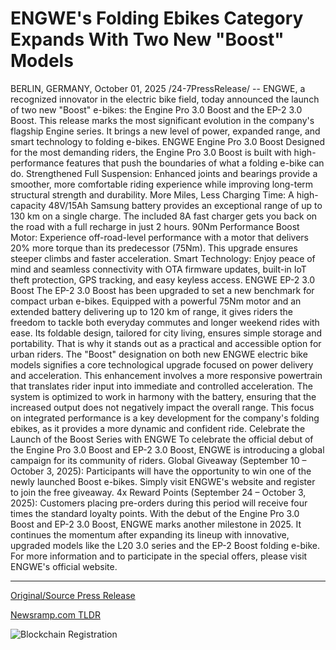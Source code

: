 # ENGWE's Folding Ebikes Category Expands With Two New "Boost" Models

BERLIN, GERMANY, October 01, 2025 /24-7PressRelease/ -- ENGWE, a recognized innovator in the electric bike field, today announced the launch of two new "Boost" e-bikes: the Engine Pro 3.0 Boost and the EP-2 3.0 Boost. This release marks the most significant evolution in the company's flagship Engine series. It brings a new level of power, expanded range, and smart technology to folding e-bikes.  ENGWE Engine Pro 3.0 Boost Designed for the most demanding riders, the Engine Pro 3.0 Boost is built with high-performance features that push the boundaries of what a folding e-bike can do.  Strengthened Full Suspension: Enhanced joints and bearings provide a smoother, more comfortable riding experience while improving long-term structural strength and durability.  More Miles, Less Charging Time: A high-capacity 48V/15Ah Samsung battery provides an exceptional range of up to 130 km on a single charge. The included 8A fast charger gets you back on the road with a full recharge in just 2 hours.  90Nm Performance Boost Motor: Experience off-road-level performance with a motor that delivers 20% more torque than its predecessor (75Nm). This upgrade ensures steeper climbs and faster acceleration.  Smart Technology: Enjoy peace of mind and seamless connectivity with OTA firmware updates, built-in IoT theft protection, GPS tracking, and easy keyless access.  ENGWE EP-2 3.0 Boost The EP-2 3.0 Boost has been upgraded to set a new benchmark for compact urban e-bikes. Equipped with a powerful 75Nm motor and an extended battery delivering up to 120 km of range, it gives riders the freedom to tackle both everyday commutes and longer weekend rides with ease. Its foldable design, tailored for city living, ensures simple storage and portability. That is why it stands out as a practical and accessible option for urban riders.  The "Boost" designation on both new ENGWE electric bike models signifies a core technological upgrade focused on power delivery and acceleration. This enhancement involves a more responsive powertrain that translates rider input into immediate and controlled acceleration. The system is optimized to work in harmony with the battery, ensuring that the increased output does not negatively impact the overall range. This focus on integrated performance is a key development for the company's folding ebikes, as it provides a more dynamic and confident ride.  Celebrate the Launch of the Boost Series with ENGWE To celebrate the official debut of the Engine Pro 3.0 Boost and EP-2 3.0 Boost, ENGWE is introducing a global campaign for its community of riders.  Global Giveaway (September 10 – October 3, 2025): Participants will have the opportunity to win one of the newly launched Boost e-bikes. Simply visit ENGWE's website and register to join the free giveaway.  4x Reward Points (September 24 – October 3, 2025): Customers placing pre-orders during this period will receive four times the standard loyalty points.   With the debut of the Engine Pro 3.0 Boost and EP-2 3.0 Boost, ENGWE marks another milestone in 2025. It continues the momentum after expanding its lineup with innovative, upgraded models like the L20 3.0 series and the EP-2 Boost folding e-bike.  For more information and to participate in the special offers, please visit ENGWE's official website. 

---

[Original/Source Press Release](https://www.24-7pressrelease.com/press-release/527275/engwes-folding-ebikes-category-expands-with-two-new-boost-models)
                    

[Newsramp.com TLDR](https://newsramp.com/curated-news/engwe-launches-powerful-new-boost-e-bikes-with-enhanced-performance/b0e5fe524419a4775e6ce14935c82806) 

 

 



![Blockchain Registration](https://cdn.newsramp.app/24-7PressRelease/qrcode/2510/1/maskTq65.webp)
